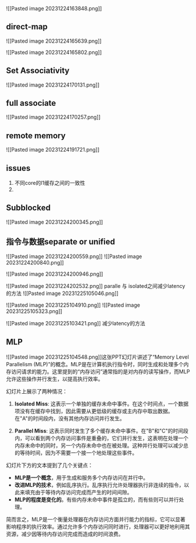 ![[Pasted image 20231224163848.png]]

## direct-map
![[Pasted image 20231224165639.png]]

![[Pasted image 20231224165802.png]]

## Set Associativity
![[Pasted image 20231224170131.png]]

## full associate
![[Pasted image 20231224170257.png]]

## remote memory
![[Pasted image 20231224191721.png]]

## issues
1. 不同core的l1缓存之间的一致性
2. 
## Subblocked
![[Pasted image 20231224200345.png]]
## 指令与数据separate or unified
![[Pasted image 20231224200559.png]]
![[Pasted image 20231224200840.png]]

![[Pasted image 20231224200946.png]]


![[Pasted image 20231224202532.png]]
paralle 与 isolated之间减少latency的方法
![[Pasted image 20231225105046.png]]


![[Pasted image 20231225104910.png]]
![[Pasted image 20231225105323.png]]


![[Pasted image 20231225103421.png]]
减少latency的方法
## MLP
![[Pasted image 20231225104548.png]]这张PPT幻灯片讲述了“Memory Level Parallelism (MLP)”的概念。MLP是在计算机执行指令时，同时生成和处理多个内存访问请求的能力。这里提到的“内存访问”通常指的是对内存的读写操作，而MLP允许这些操作并行发生，以提高执行效率。

幻灯片上展示了两种情况：

1. **Isolated Miss**: 这表示一个单独的缓存未命中事件。在这个时间点，一个数据项没有在缓存中找到，因此需要从更低级的缓存或主内存中取出数据。在"A"的时间段内，没有其他内存访问并行发生。

2. **Parallel Miss**: 这表示同时发生了多个缓存未命中事件。在"B"和"C"的时间段内，可以看到两个内存访问事件是重叠的，它们并行发生，这表明在处理一个内存未命中的同时，另一个内存未命中也在被处理。这种并行处理可以减少总的等待时间，因为不需要一个接一个地处理这些事件。

幻灯片下方的文本提到了几个关键点：

- **MLP是一个概念**，用于生成和服务多个内存访问在并行中。
- **改进MLP的技术**，例如乱序执行。乱序执行允许处理器执行非连续的指令，以此来填充由于等待内存访问完成而产生的时间间隙。
- **MLP的程度是变化的**。有些内存未命中事件是孤立的，而有些则可以并行处理。

简而言之，MLP是一个衡量处理器在内存访问方面并行能力的指标，它可以显著影响程序的执行效率。通过允许多个内存访问同时进行，处理器可以更好地利用其资源，减少因等待内存访问完成而造成的时间浪费。